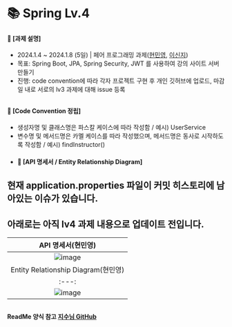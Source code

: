 ####
# 📚 Spring Lv.4
#### 📌 [과제 설명]
- 2024.1.4 ~ 2024.1.8 (5일) | 페어 프로그래밍 과제([현민영](https://github.com/95hyun), [이신지](https://github.com/kuma0112))
- 목표: Spring Boot, JPA, Spring Security, JWT 를 사용하여 강의 사이트 서버 만들기
- 진행: code convention에 따라 각자 프로젝트 구현 후 개인 깃허브에 업로드, 마감일 내로 서로의 lv3 과제에 대해 issue 등록
##
#### 📌 [Code Convention 정립]
- 생성자명 및 클래스명은 파스칼 케이스에 따라 작성함 / 예시) UserService
- 변수명 및 메서드명은 카멜 케이스를 따라 작성했으며, 메서드명은 동사로 시작하도록 작성함 / 예시) findInstructor()
- #### 📌 [API 명세서 / Entity Relationship Diagram]
##
## 현재 application.properties 파일이 커밋 히스토리에 남아있는 이슈가 있습니다.
## 아래로는 아직 lv4 과제 내용으로 업데이트 전입니다.
|API 명세서(현민영)|
|:---:|
|![image](https://github.com/95hyun/spring-hanghae99-auth/assets/151743721/124ff588-62dc-4970-99e9-d6cfa30d6db7)|
|Entity Relationship Diagram(현민영)|
|:---:|
|![image](https://github.com/95hyun/spring-hanghae99-auth/assets/151743721/562faec3-8ee9-4966-b1d6-de985b6cdc2d)|
##
#### ReadMe 양식 참고 [지수님 GitHub](https://github.com/jisulee-shsf/spring-hanghae99-assignment-level2)
